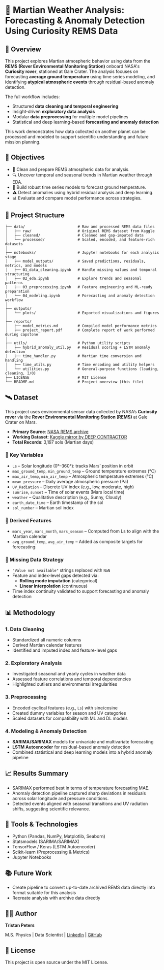 
# 🌌 Martian Weather Analysis: Forecasting & Anomaly Detection Using Curiosity REMS Data

## 📖 Overview

This project explores Martian atmospheric behavior using data from the **REMS (Rover Environmental Monitoring Station)** onboard NASA's **Curiosity rover**, stationed at Gale Crater. The analysis focuses on forecasting **average ground temperature** using time series modeling, and identifying **atypical atmospheric events** through residual-based anomaly detection.

The full workflow includes:

- Structured **data cleaning and temporal engineering**
- Insight-driven **exploratory data analysis**
- Modular **data preprocessing** for multiple model pipelines
- Statistical and deep learning-based **forecasting and anomaly detection**

This work demonstrates how data collected on another planet can be processed and modeled to support scientific understanding and future mission planning.

## 🚀 Objectives

- 🧼 Clean and prepare REMS atmospheric data for analysis.
- 🔍 Uncover temporal and seasonal trends in Martian weather through EDA.
- 🧪 Build robust time series models to forecast ground temperature.
- ⚠️ Detect anomalies using hybrid residual analysis and deep learning.
- 📊 Evaluate and compare model performance across strategies.

## 📁 Project Structure

```plaintext
├── data/                        # Raw and processed REMS data files
│   ├── raw/                     # Original REMS dataset from Kaggle
│   ├── cleaned/                 # Cleaned and gap-imputed data
│   └── processed/               # Scaled, encoded, and feature-rich datasets
│
├── notebooks/                   # Jupyter notebooks for each analysis stage
│   ├── model_outputs/           # Saved predictions, residuals, metrics, and models
│   ├── 01_data_cleaning.ipynb   # Handle missing values and temporal structuring
│   ├── 02_eda.ipynb             # Explore trends and seasonal patterns
│   ├── 03_preprocessing.ipynb   # Feature engineering and ML-ready preparation
│   └── 04_modeling.ipynb        # Forecasting and anomaly detection workflow
│
├── outputs/
│   └── plots/                   # Exported visualizations and figures
│
├── reports/
│   ├── model_metrics.md         # Compiled model performance metrics
│   ├── project_report.pdf       # Complete report of work performed during capstone
│
├── utils/                       # Python utility scripts
│   ├── hybrid_anomaly_util.py   # Residual scoring + LSTM anomaly detection
│   ├── time_handler.py          # Martian time conversion and handling
│   ├── time_utils.py            # Time encoding and utility helpers
│   └── utilities.py             # General-purpose functions (loading, cleaning, I/O)
├── LICENSE                      # MIT License
└── README.md                    # Project overview (this file)

```

## 🛰️ Dataset

This project uses environmental sensor data collected by NASA’s **Curiosity rover** via the **Rover Environmental Monitoring Station (REMS)** at Gale Crater on Mars.

- **Primary Source**: [NASA REMS archive](https://atmos.nmsu.edu/data_and_services/atmospheres_data/MARS/curiosity/rems.html)  
- **Working Dataset**: [Kaggle mirror by DEEP CONTRACTOR](https://www.kaggle.com/datasets/deepcontractor/mars-rover-environmental-monitoring-station/data)  
- **Total Records**: 3,197 sols (Martian days)

### 🔑 Key Variables
- `Ls` – Solar longitude (0°–360°): tracks Mars’ position in orbit
- `max_ground_temp`, `min_ground_temp` – Ground temperature extremes (°C)
- `max_air_temp`, `min_air_temp` – Atmospheric temperature extremes (°C)
- `mean_pressure` – Daily average atmospheric pressure (Pa)
- `UV_Radiation` – Discrete UV index (e.g., low, moderate, high)
- `sunrise`, `sunset` – Time of solar events (Mars local time)
- `weather` – Qualitative description (e.g., Sunny, Cloudy)
- `earth_date_time` – Earth timestamp of the sol
- `sol_number` – Martian sol index

### 🧪 Derived Features
- `mars_year`, `mars_month`, `mars_season` – Computed from Ls to align with the Martian calendar
- `avg_ground_temp`, `avg_air_temp` – Added as composite targets for forecasting

### 🧼 Missing Data Strategy
- `"Value not available"` strings replaced with `NaN`
- Feature and index-level gaps detected via:
  - **Rolling mode imputation** (categorical)
  - **Linear interpolation** (continuous)
- Time index continuity validated to support forecasting and anomaly detection

## 📊 Methodology

### 1. Data Cleaning
- Standardized all numeric columns
- Derived Martian calendar features
- Identified and imputed index and feature-level gaps

### 2. Exploratory Analysis
- Investigated seasonal and yearly cycles in weather data
- Assessed feature correlations and temporal dependencies
- Highlighted outliers and environmental irregularities

### 3. Preprocessing
- Encoded cyclical features (e.g., `Ls`) with sine/cosine
- Created dummy variables for season and UV categories
- Scaled datasets for compatibility with ML and DL models

### 4. Modeling & Anomaly Detection
- **SARIMA/SARIMAX** models for univariate and multivariate forecasting
- **LSTM Autoencoder** for residual-based anomaly detection
- Combined statistical and deep learning models into a hybrid anomaly pipeline

## 📈 Results Summary

- SARIMAX performed best in terms of temperature forecasting MAE.
- Anomaly detection pipeline captured sharp deviations in residuals across solar longitude and pressure conditions.
- Detected events aligned with seasonal transitions and UV radiation shifts, suggesting scientific relevance.

## 🧰 Tools & Technologies

- Python (Pandas, NumPy, Matplotlib, Seaborn)
- Statsmodels (SARIMA/SARIMAX)
- TensorFlow / Keras (LSTM Autoencoder)
- Scikit-learn (Preprocessing & Metrics)
- Jupyter Notebooks

## 📚 Future Work

- Create pipeline to convert up-to-date archived REMS data directly into format suitable for this analysis
- Recreate analysis with archive data directly

## 🧑‍🚀 Author

**Tristan Peters**

M.S. Physics | Data Scientist | [LinkedIn](https://www.linkedin.com/in/tristan-peters-ds/) | [GitHub](https://github.com/TristanPetersDS)

## 📄 License

This project is open source under the MIT License.
